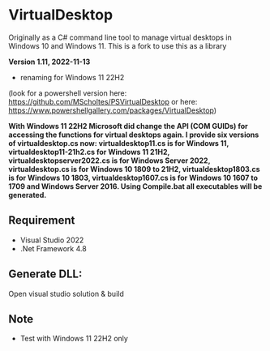 # VirtualDesktop
Originally as a C# command line tool to manage virtual desktops in Windows 10 and Windows 11. This is a fork to use this as a library

**Version 1.11, 2022-11-13**
- renaming for Windows 11 22H2

(look for a powershell version here: https://github.com/MScholtes/PSVirtualDesktop or here: https://www.powershellgallery.com/packages/VirtualDesktop)

**With Windows 11 22H2 Microsoft did change the API (COM GUIDs) for accessing the functions for virtual desktops again. I provide six versions of virtualdesktop.cs now: virtualdesktop11.cs is for Windows 11, virtualdesktop11-21h2.cs for Windows 11 21H2, virtualdesktopserver2022.cs is for Windows Server 2022, virtualdesktop.cs is for Windows 10 1809 to 21H2, virtualdesktop1803.cs is for Windows 10 1803, virtualdesktop1607.cs is for Windows 10 1607 to 1709 and Windows Server 2016. Using Compile.bat all executables will be generated.**

## Requirement
- Visual Studio 2022
- .Net Framework 4.8

## Generate DLL:
Open visual studio solution & build

## Note
- Test with Windows 11 22H2 only
